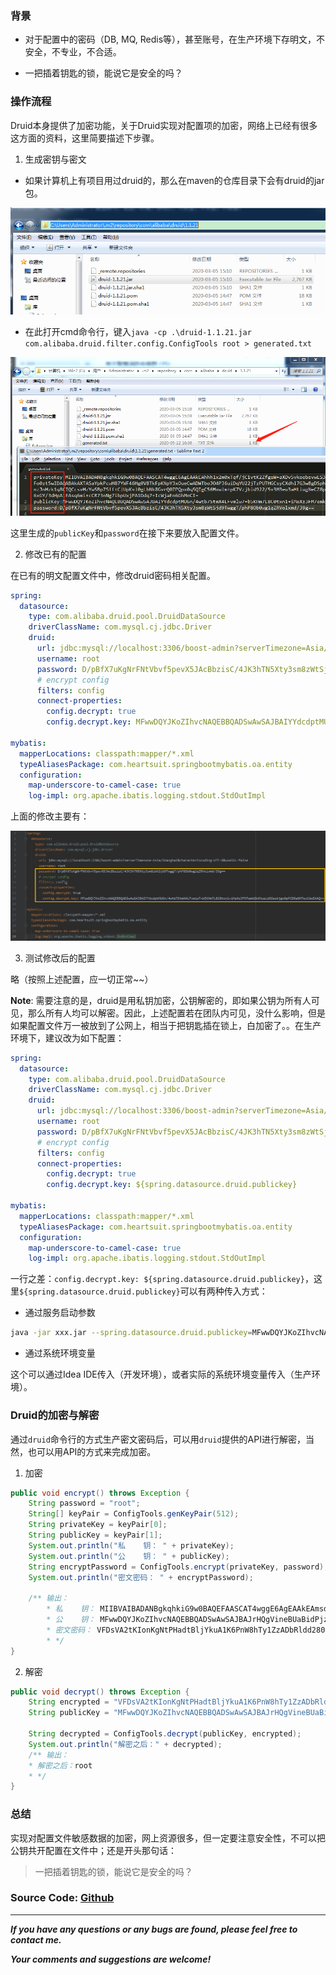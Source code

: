 ### 背景

- 对于配置中的密码（DB, MQ, Redis等），甚至账号，在生产环境下存明文，不安全，不专业，不合适。

- 一把插着钥匙的锁，能说它是安全的吗？

### 操作流程

Druid本身提供了加密功能，关于Druid实现对配置项的加密，网络上已经有很多这方面的资料，这里简要描述下步骤。

1. 生成密钥与密文

- 如果计算机上有项目用过druid的，那么在maven的仓库目录下会有druid的jar包。

![2020-05-22-druid-path.png](https://github.com/heartsuit/heartsuit.github.io/raw/master/pictures/2020-05-22-druid-path.png)

- 在此打开cmd命令行，键入`java -cp .\druid-1.1.21.jar com.alibaba.druid.filter.config.ConfigTools root > generated.txt`

![2020-05-22-druid-encrypt.png](https://github.com/heartsuit/heartsuit.github.io/raw/master/pictures/2020-05-22-druid-encrypt.png)

这里生成的`publicKey`和`password`在接下来要放入配置文件。

2. 修改已有的配置

在已有的明文配置文件中，修改druid密码相关配置。

```yml
spring:
  datasource:
    type: com.alibaba.druid.pool.DruidDataSource
    driverClassName: com.mysql.cj.jdbc.Driver
    druid:
      url: jdbc:mysql://localhost:3306/boost-admin?serverTimezone=Asia/Shanghai&characterEncoding=UTF-8&useSSL=false
      username: root
      password: D/pBfX7uKgNrFNtVbvf5pevX5JAcBbzisC/4JK3hTN5Xty3sm8zWtSjd9TwggT/phP8Ob0wg1qZRVolxmd/39g==
      # encrypt config
      filters: config
      connect-properties:
        config.decrypt: true
        config.decrypt.key: MFwwDQYJKoZIhvcNAQEBBQADSwAwSAJBAIYYdcdptMU6n/4wtb7StmX4LFvmlw7+b5KHm7L8C0txn1+iMeXz3FM7emkGkKMuaLd9OazkjgxNpPCDRaNM7ecCAwEAAQ==

mybatis:
  mapperLocations: classpath:mapper/*.xml
  typeAliasesPackage: com.heartsuit.springbootmybatis.oa.entity
  configuration:
    map-underscore-to-camel-case: true
    log-impl: org.apache.ibatis.logging.stdout.StdOutImpl
```
上面的修改主要有：

![2020-05-22-druid-config.png](https://github.com/heartsuit/heartsuit.github.io/raw/master/pictures/2020-05-22-druid-config.png)


3. 测试修改后的配置

略（按照上述配置，应一切正常~~）

**Note**: 需要注意的是，druid是用私钥加密，公钥解密的，即如果公钥为所有人可见，那么所有人均可以解密。因此，上述配置若在团队内可见，没什么影响，但是如果配置文件万一被放到了公网上，相当于把钥匙插在锁上，白加密了。。在生产环境下，建议改为如下配置：

```yml
spring:
  datasource:
    type: com.alibaba.druid.pool.DruidDataSource
    driverClassName: com.mysql.cj.jdbc.Driver
    druid:
      url: jdbc:mysql://localhost:3306/boost-admin?serverTimezone=Asia/Shanghai&characterEncoding=UTF-8&useSSL=false
      username: root
      password: D/pBfX7uKgNrFNtVbvf5pevX5JAcBbzisC/4JK3hTN5Xty3sm8zWtSjd9TwggT/phP8Ob0wg1qZRVolxmd/39g==
      # encrypt config
      filters: config
      connect-properties:
        config.decrypt: true
        config.decrypt.key: ${spring.datasource.druid.publickey}

mybatis:
  mapperLocations: classpath:mapper/*.xml
  typeAliasesPackage: com.heartsuit.springbootmybatis.oa.entity
  configuration:
    map-underscore-to-camel-case: true
    log-impl: org.apache.ibatis.logging.stdout.StdOutImpl
```

一行之差：`config.decrypt.key: ${spring.datasource.druid.publickey}`，这里`${spring.datasource.druid.publickey}`可以有两种传入方式：

- 通过服务启动参数

```bash
java -jar xxx.jar --spring.datasource.druid.publickey=MFwwDQYJKoZIhvcNAQEBBQADSwAwSAJBAIYYdcdptMU6n/4wtb7StmX4LFvmlw7+b5KHm7L8C0txn1+iMeXz3FM7emkGkKMuaLd9OazkjgxNpPCDRaNM7ecCAwEAAQ==
```
- 通过系统环境变量

这个可以通过Idea IDE传入（开发环境），或者实际的系统环境变量传入（生产环境）。

### Druid的加密与解密

通过`druid`命令行的方式生产密文密码后，可以用`druid`提供的API进行解密，当然，也可以用API的方式来完成加密。

1. 加密

```java
public void encrypt() throws Exception {
    String password = "root";
    String[] keyPair = ConfigTools.genKeyPair(512);
    String privateKey = keyPair[0];
    String publicKey = keyPair[1];
    System.out.println("私    钥： " + privateKey);
    System.out.println("公    钥： " + publicKey);
    String encryptPassword = ConfigTools.encrypt(privateKey, password);
    System.out.println("密文密码： " + encryptPassword);

    /** 输出：
        * 私    钥： MIIBVAIBADANBgkqhkiG9w0BAQEFAASCAT4wggE6AgEAAkEAmsdCBWKd4FRoGJ0+PMtIepI8LWAHd3TysWGKOlfvF8UtXqOv8agodlQ4jcbPH6JoVRcEkgpqteWhj/v7vwc61QIDAQABAkB5ockCTmNfHTXI0hlM0TueBzl/Nw3nFGJ8fviPrPbZqAM6OTZNuA8Uka7AAU5MpbwYbrNcRjXqT5RzaicNrOPBAiEA0BuYwQmRzYLY27xkY99BfLQqwUimR3kwowBUHToV3/0CIQC+ZdNJ71zTW5WDARUz8B8vOBZYfJx25qrCzHbL3DfhuQIhAMwyF9tpeV/uQLyzCMoaONaUrdMDZuyAlGGMI/ydjvM9AiBb650OXNlb0SNlk+hAovTrPxDKt55yaPqYAU55LWBtQQIgYsLxtClktL+ZgVQkGL7Rqa44E7L1TYHl8zyBSbaeYiQ=
        * 公    钥： MFwwDQYJKoZIhvcNAQEBBQADSwAwSAJBAJrHQgVineBUaBidPjzLSHqSPC1gB3d08rFhijpX7xfFLV6jr/GoKHZUOI3Gzx+iaFUXBJIKarXloY/7+78HOtUCAwEAAQ==
        * 密文密码： VFDsVA2tKIonKgNtPHadtBljYkuA1K6PnW8hTy1ZzADbRldd280Z/nbHv5TW9J7JZyK/q411Sg1GE4elxKoYcQ==
        * */
}
```

2. 解密

```java
public void decrypt() throws Exception {
    String encrypted = "VFDsVA2tKIonKgNtPHadtBljYkuA1K6PnW8hTy1ZzADbRldd280Z/nbHv5TW9J7JZyK/q411Sg1GE4elxKoYcQ==";
    String publicKey = "MFwwDQYJKoZIhvcNAQEBBQADSwAwSAJBAJrHQgVineBUaBidPjzLSHqSPC1gB3d08rFhijpX7xfFLV6jr/GoKHZUOI3Gzx+iaFUXBJIKarXloY/7+78HOtUCAwEAAQ==";

    String decrypted = ConfigTools.decrypt(publicKey, encrypted);
    System.out.println("解密之后：" + decrypted);
    /** 输出：
    * 解密之后：root
    * */
}
```

### 总结

实现对配置文件敏感数据的加密，网上资源很多，但一定要注意安全性，不可以把公钥共开配置在文件中；还是开头那句话：

> 一把插着钥匙的锁，能说它是安全的吗？

### Source Code: [Github](https://github.com/heartsuit/demo-spring-boot/tree/master/springboot-encrypt/springboot-druid)

---

***If you have any questions or any bugs are found, please feel free to contact me.***

***Your comments and suggestions are welcome!***